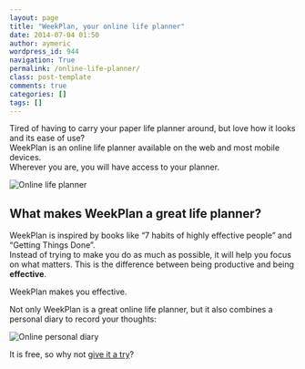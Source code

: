 ```yaml
---
layout: page
title: "WeekPlan, your online life planner"
date: 2014-07-04 01:50
author: aymeric
wordpress_id: 944
navigation: True
permalink: /online-life-planner/
class: post-template
comments: true
categories: []
tags: []
---
```



Tired of having to carry your paper life planner around, but love how it looks and its ease of use?  
WeekPlan is an online life planner available on the web and most mobile devices.  
Wherever you are, you will have access to your planner.


![Online life planner](http://54.173.16.9/wp-content/uploads/2014/07/1280x720.png "Online life planner")


## What makes WeekPlan a great life planner?



WeekPlan is inspired by books like “7 habits of highly effective people” and “Getting Things Done”.   
Instead of trying to make you do as much as possible, it will help you focus on what matters. This is the difference between being productive and being **effective**.


WeekPlan makes you effective.


Not only WeekPlan is a great online life planner, but it also combines a personal diary to record your thoughts:


![Online personal diary](http://54.173.16.9/wp-content/uploads/2014/07/1366x768-21.png "Online personal diary")


It is free, so why not [give it a try](https://app.weekplan.net/)?


